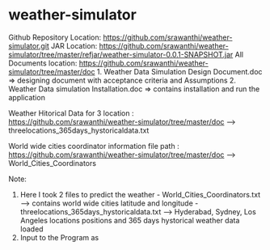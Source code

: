 # weather-simulator

Github Repository Location: https://github.com/srawanthi/weather-simulator.git
JAR Location: https://github.com/srawanthi/weather-simulator/tree/master/refjar/weather-simulator-0.0.1-SNAPSHOT.jar
All Documents location: https://github.com/srawanthi/weather-simulator/tree/master/doc
    1. Weather Data Simulation Design Document.doc => designing document with acceptance criteria and Assumptions
    2. Weather Data simulation Installation.doc => contains installation and run the application

Weather Hitorical Data for 3 location :
  https://github.com/srawanthi/weather-simulator/tree/master/doc  --> threelocations_365days_hystoricaldata.txt
  
World wide cities coordinator information file path :
  https://github.com/srawanthi/weather-simulator/tree/master/doc  --> World_Cities_Coordinators

Note:
1. Here I took 2 files to predict the weather
       - World_Cities_Coordinators.txt --> contains world wide cities latitude and longitude
       - threelocations_365days_hystoricaldata.txt -->  Hyderabad, Sydney, Los Angeles locations positions and 365 days hystorical weather data loaded
2. Input to the Program as <city> <country> <datetime> <worldcitiesfilepath> <hystoricalweatherdatafilepath> 
